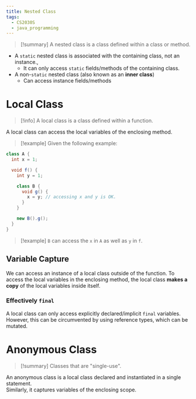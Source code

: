 ```yaml
---
title: Nested Class
tags:
  - CS2030S
  - java_programming
---
```

> [!summary] A nested class is a class defined within a class or method.

- A `static` nested class is associated with the containing class, not an instance.,
	- It can only access `static` fields/methods of the containing class.
- A non-`static` nested class (also known as an **inner class**)
	- Can access instance fields/methods

# Local Class
> [!info] A local class is a class defined within a function.

A local class can access the local variables of the enclosing method.

> [!example] Given the following example:
```Java
class A {
  int x = 1;

  void f() {
    int y = 1;

    class B {
      void g() {
        x = y; // accessing x and y is OK.
      }
    }

    new B().g();
  }
}
```
> [!example] `B` can access the `x` in `A` as well as `y` in `f`.

## Variable Capture

We can access an instance of a local class outside of the function. To access the local variables in the enclosing method, the local class **makes a copy** of the local variables inside itself.

### Effectively `final`

A local class can only access explicitly declared/implicit `final` variables. However, this can be circumvented by using reference types, which can be mutated.

# Anonymous Class

> [!summary] Classes that are "single-use".

An anonymous class is a local class declared and instantiated in a single statement.  
Similarly, it captures variables of the enclosing scope.